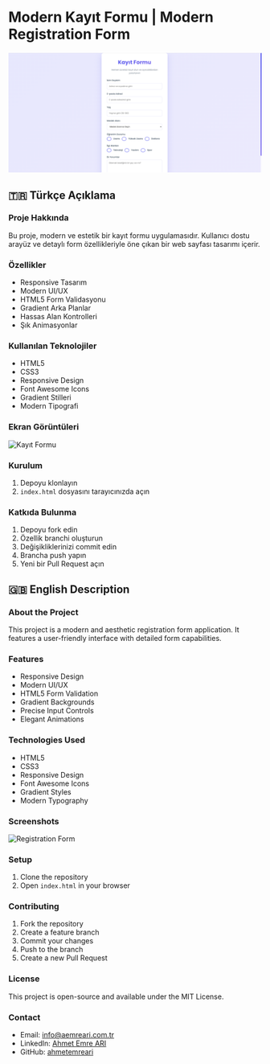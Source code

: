 # Modern Kayıt Formu | Modern Registration Form

![Kayıt Formu Ekran Görüntüsü](screenshots/KayitFormu1.png)

## 🇹🇷 Türkçe Açıklama

### Proje Hakkında
Bu proje, modern ve estetik bir kayıt formu uygulamasıdır. Kullanıcı dostu arayüz ve detaylı form özellikleriyle öne çıkan bir web sayfası tasarımı içerir.

### Özellikler
- Responsive Tasarım
- Modern UI/UX
- HTML5 Form Validasyonu
- Gradient Arka Planlar
- Hassas Alan Kontrolleri
- Şık Animasyonlar

### Kullanılan Teknolojiler
- HTML5
- CSS3
- Responsive Design
- Font Awesome Icons
- Gradient Stilleri
- Modern Tipografi

### Ekran Görüntüleri
![Kayıt Formu](screenshots/KayitFormu1.jpg)

### Kurulum
1. Depoyu klonlayın
2. `index.html` dosyasını tarayıcınızda açın

### Katkıda Bulunma
1. Depoyu fork edin
2. Özellik branchi oluşturun
3. Değişikliklerinizi commit edin
4. Brancha push yapın
5. Yeni bir Pull Request açın

## 🇬🇧 English Description

### About the Project
This project is a modern and aesthetic registration form application. It features a user-friendly interface with detailed form capabilities.

### Features
- Responsive Design
- Modern UI/UX
- HTML5 Form Validation
- Gradient Backgrounds
- Precise Input Controls
- Elegant Animations

### Technologies Used
- HTML5
- CSS3
- Responsive Design
- Font Awesome Icons
- Gradient Styles
- Modern Typography

### Screenshots
![Registration Form](screenshots/KayitFormu1.jpg)

### Setup
1. Clone the repository
2. Open `index.html` in your browser

### Contributing
1. Fork the repository
2. Create a feature branch
3. Commit your changes
4. Push to the branch
5. Create a new Pull Request

### License
This project is open-source and available under the MIT License.

### Contact
- Email: info@aemreari.com.tr
- LinkedIn: [Ahmet Emre ARI](https://www.linkedin.com/in/aemreari/)
- GitHub: [ahmetemreari](https://github.com/ahmetemreari)
